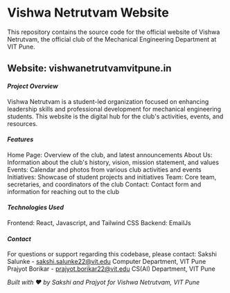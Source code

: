 ﻿# Vishwa Netrutvam Website
This repository contains the source code for the official website of Vishwa Netrutvam, the official club of the Mechanical Engineering Department at VIT Pune.
## Website: vishwanetrutvamvitpune.in

#### *Project Overview*
Vishwa Netrutvam is a student-led organization focused on enhancing leadership skills and professional development for mechanical engineering students. This website is the digital hub for the club's activities, events, and resources.

#### *Features*
Home Page: Overview of the club, and latest announcements
About Us: Information about the club's history, vision, mission statement, and values
Events: Calendar and photos from various club activities and events
Initiatives: Showcase of student projects and initiatives
Team: Core team, secretaries, and coordinators of the club
Contact: Contact form and information for reaching out to the club

#### *Technologies Used*
Frontend: React, Javascript, and Tailwind CSS
Backend: EmailJs

#### *Contact*
For questions or support regarding this codebase, please contact:
Sakshi Salunke - sakshi.salunke22@vit.edu
Computer Department, VIT Pune
Prajyot Borikar - prajyot.borikar22@vit.edu
CS(AI) Department, VIT Pune

*Built with ❤️ by Sakshi and Prajyot for Vishwa Netrutvam, VIT Pune*

